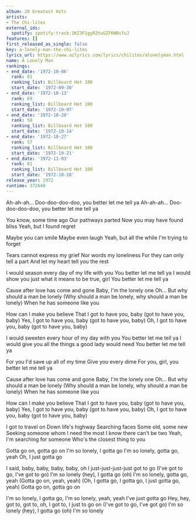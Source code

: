 ```yaml
---
album: 20 Greatest Hits
artists:
- The Chi-lites
external_ids:
  spotify: spotify:track:1KZ3F1gyR2tuGZFKWBsYuJ
features: []
first_released_as_single: false
key: a-lonely-man-the-chi-lites
lyrics_url: https://www.azlyrics.com/lyrics/chilites/alonelyman.html
name: A Lonely Man
rankings:
- end_date: '1972-10-06'
  rank: 81
  ranking_list: Billboard Hot 100
  start_date: '1972-09-30'
- end_date: '1972-10-13'
  rank: 69
  ranking_list: Billboard Hot 100
  start_date: '1972-10-07'
- end_date: '1972-10-20'
  rank: 58
  ranking_list: Billboard Hot 100
  start_date: '1972-10-14'
- end_date: '1972-10-27'
  rank: 57
  ranking_list: Billboard Hot 100
  start_date: '1972-10-21'
- end_date: '1972-11-03'
  rank: 81
  ranking_list: Billboard Hot 100
  start_date: '1972-10-28'
release_year: 1972
runtime: 372640
---
```

Ah-ah-ah...
Doo-doo-doo-doo, you better let me tell ya
Ah-ah-ah...
Doo-doo-doo-doo, you better let me tell ya

You know, some time ago
Our pathways parted
Now you may have found bliss
Yeah, but I found regret

Maybe you can smile
Maybe even laugh
Yeah, but all the while
I'm trying to forget

Tears cannot express my grief
Nor words my loneliness
For they can only tell a part
And let my heart tell you the rest

I would season every day of my life with you
You better let me tell ya
I would show you just what it means to be true, girl
You better let me tell ya

Cause after love has come and gone
Baby, I'm the lonely one
Oh...
But why should a man be lonely
(Why should a man be lonely, why should a man be lonely)
When he has someone like you

How can I make you believe
That I got to have you, baby (got to have you, baby)
Yes, I got to have you, baby (got to have you, baby)
Oh, I got to have you, baby (got to have you, baby)

I would sweeten every hour of my day with you
You better let me tell ya
I would give you all the things a good lady would need
You better let me tell ya

For you I'd save up all of my time
Give you every dime
For you, girl, you better let me tell ya

Cause after love has come and gone
Baby, I'm the lonely one
Oh...
But why should a man be lonely
(Why should a man be lonely, why should a man be lonely)
When he has someone like you

How can I make you believe
That I got to have you, baby (got to have you, baby)
Yes, I got to have you, baby (got to have you, baby)
Oh, I got to have you, baby (got to have you, baby)

I got to travel on
Down life's highway
Searching faces
Some old, some new
Seeking someone whom I need the most
I know there can't be two
Yeah, I'm searching for someone
Who's the closest thing to you

Gotta go on, gotta go on
I'm so lonely, I gotta go
I'm so lonely, gotta go, yeah
Oh, I just gotta go

I said, baby, baby, baby, baby, oh
I just-just-just-just got to go (I've got to go, I've got to go)
I'm so lonely (hey), I gotta go (oh)
I'm so lonely, gotta go, yeah
(Gotta go on, yeah, yeah)
(Oh, I gotta go, I gotta go, I just gotta go, yeah)
Gotta go on, gotta go on

I'm so lonely, I gotta go, I'm so lonely, yeah, yeah
I've just gotta go
Hey, hey, got to, got to, oh, I got to, I just to go on
(I've got to go, I've got go)
I'm so lonely (hey), I gotta go (oh)
I'm so lonely
